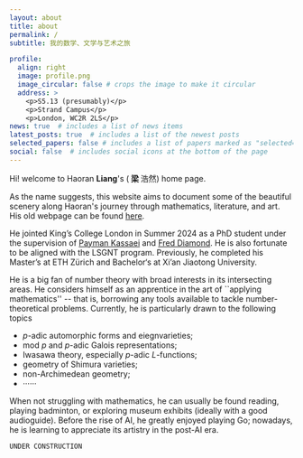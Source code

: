 ```yaml
---
layout: about
title: about
permalink: /
subtitle: 我的数学、文学与艺术之旅

profile:
  align: right
  image: profile.png
  image_circular: false # crops the image to make it circular
  address: >
    <p>S5.13 (presumably)</p>
    <p>Strand Campus</p>
    <p>London, WC2R 2LS</p>
news: true  # includes a list of news items
latest_posts: true  # includes a list of the newest posts
selected_papers: false # includes a list of papers marked as "selected={true}"
social: false  # includes social icons at the bottom of the page
---
```


Hi! welcome to Haoran <b> Liang</b>'s (<b> 梁 </b> 浩然) home page. 

As the name suggests, this website aims to document some of the beautiful scenery along Haoran's journey through mathematics, literature, and art. His old webpage can be found [here](https://hrliangmath.wordpress.com).

He jointed King’s College London in Summer 2024 as a PhD student under the supervision of [Payman Kassaei](https://www.mathgenealogy.org/id.php?id=37022) and [Fred Diamond](https://www.genealogy.math.ndsu.nodak.edu/id.php?id=49401). He is also fortunate to be aligned with the LSGNT program. Previously, he completed his Master’s at ETH Zürich and Bachelor‘s at Xi’an Jiaotong University. 

He is a big fan of number theory with broad interests in its intersecting areas. He considers himself as an apprentice in the art of ``applying mathematics'' -- that is, borrowing any tools available to tackle number-theoretical problems. Currently, he is particularly drawn to the following topics

<ul>
    <li> <i>p</i>-adic automorphic forms and eiegnvarieties;</li>
    <li>mod <i>p</i> and <i>p</i>-adic Galois representations;</li>
    <li>Iwasawa theory, especially <i> p</i>-adic <i>L</i>-functions;</li>
    <li>geometry of Shimura varieties;</li>
    <li>non-Archimedean geometry;</li>
    <li>······</li>
</ul>

When not struggling with mathematics, he can usually be found reading, playing badminton, or exploring museum exhibits (ideally with a good audioguide). Before the rise of AI, he greatly enjoyed playing Go; nowadays, he is learning to appreciate its artistry in the post-AI era.


`UNDER CONSTRUCTION`

<form method="post" action="https://forms.un-static.com/forms/90aa8fa89b2329b6d6676144e37688c2ef689cf1">